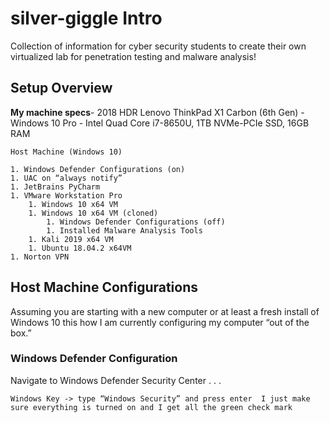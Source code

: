 # silver-giggle Intro
Collection of information for cyber security students to create their own 
virtualized lab for penetration testing and malware analysis!



## Setup Overview
**My machine specs**- 2018 HDR Lenovo ThinkPad X1 Carbon (6th Gen) - Windows 10
Pro - Intel Quad Core i7-8650U, 1TB NVMe-PCIe SSD, 16GB RAM

    Host Machine (Windows 10)

    1. Windows Defender Configurations (on)
    1. UAC on “always notify”
    1. JetBrains PyCharm
    1. VMware Workstation Pro 
        1. Windows 10 x64 VM
        1. Windows 10 x64 VM (cloned)
            1. Windows Defender Configurations (off)
            1. Installed Malware Analysis Tools
        1. Kali 2019 x64 VM
        1. Ubuntu 18.04.2 x64VM
    1. Norton VPN

## Host Machine Configurations
Assuming you are starting with a new computer or at least a fresh install of Windows 10 this how I am currently configuring my computer “out of the box.”

### Windows Defender Configuration
Navigate to Windows Defender Security Center . . . 

`Windows Key -> type “Windows Security” and press enter 
I just make sure everything is turned on and I get all the green check mark`
